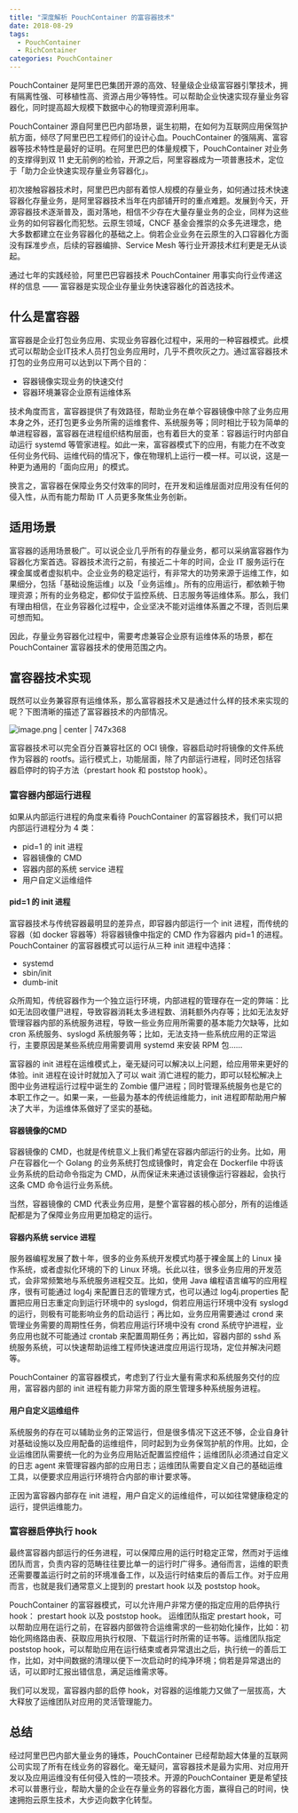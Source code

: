 ```yaml
---
title: "深度解析 PouchContainer 的富容器技术"
date: 2018-08-29
tags: 
  - PouchContainer
  - RichContainer
categories: PouchContainer
---
```


PouchContainer 是阿里巴巴集团开源的高效、轻量级企业级富容器引擎技术，拥有隔离性强、可移植性高、资源占用少等特性。可以帮助企业快速实现存量业务容器化，同时提高超大规模下数据中心的物理资源利用率。

PouchContainer 源自阿里巴巴内部场景，诞生初期，在如何为互联网应用保驾护航方面，倾尽了阿里巴巴工程师们的设计心血。PouchContainer 的强隔离、富容器等技术特性是最好的证明。在阿里巴巴的体量规模下，PouchContainer 对业务的支撑得到双 11 史无前例的检验，开源之后，阿里容器成为一项普惠技术，定位于「助力企业快速实现存量业务容器化」。


初次接触容器技术时，阿里巴巴内部有着惊人规模的存量业务，如何通过技术快速容器化存量业务，是阿里容器技术当年在内部铺开时的重点难题。发展到今天，开源容器技术逐渐普及，面对落地，相信不少存在大量存量业务的企业，同样为这些业务的如何容器化而犯愁。云原生领域，CNCF 基金会推崇的众多先进理念，绝大多数都建立在业务容器化的基础之上。倘若企业业务在云原生的入口容器化方面没有踩准步点，后续的容器编排、Service Mesh 等行业开源技术红利更是无从谈起。

通过七年的实践经验，阿里巴巴容器技术 PouchContainer 用事实向行业传递这样的信息 —— 富容器是实现企业存量业务快速容器化的首选技术。

## 什么是富容器

富容器是企业打包业务应用、实现业务容器化过程中，采用的一种容器模式。此模式可以帮助企业IT技术人员打包业务应用时，几乎不费吹灰之力。通过富容器技术打包的业务应用可以达到以下两个目的：

* 容器镜像实现业务的快速交付
* 容器环境兼容企业原有运维体系

技术角度而言，富容器提供了有效路径，帮助业务在单个容器镜像中除了业务应用本身之外，还打包更多业务所需的运维套件、系统服务等；同时相比于较为简单的单进程容器，富容器在进程组织结构层面，也有着巨大的变革：容器运行时内部自动运行 systemd 等管家进程。如此一来，富容器模式下的应用，有能力在不改变任何业务代码、运维代码的情况下，像在物理机上运行一模一样。可以说，这是一种更为通用的「面向应用」的模式。

换言之，富容器在保障业务交付效率的同时，在开发和运维层面对应用没有任何的侵入性，从而有能力帮助 IT 人员更多聚焦业务创新。

## 适用场景

富容器的适用场景极广。可以说企业几乎所有的存量业务，都可以采纳富容器作为容器化方案首选。容器技术流行之前，有接近二十年的时间，企业 IT 服务运行在裸金属或者虚拟机中。企业业务的稳定运行，有非常大的功劳来源于运维工作，如果细分，包括「基础设施运维」以及「业务运维」。所有的应用运行，都依赖于物理资源；所有的业务稳定，都仰仗于监控系统、日志服务等运维体系。那么，我们有理由相信，在业务容器化过程中，企业坚决不能对运维体系置之不理，否则后果可想而知。

因此，存量业务容器化过程中，需要考虑兼容企业原有运维体系的场景，都在 PouchContainer 富容器技术的使用范围之内。

## 富容器技术实现

既然可以业务兼容原有运维体系，那么富容器技术又是通过什么样的技术来实现的呢？下图清晰的描述了富容器技术的内部情况。


![image.png | center | 747x368](https://cdn.yuque.com/lark/0/2018/png/65333/1526059474453-02e322a1-f33f-4de2-a238-26e0501b3106.png "")


富容器技术可以完全百分百兼容社区的 OCI 镜像，容器启动时将镜像的文件系统作为容器的 rootfs。运行模式上，功能层面，除了内部运行进程，同时还包括容器启停时的钩子方法（prestart hook 和 poststop hook）。

### 富容器内部运行进程

如果从内部运行进程的角度来看待 PouchContainer 的富容器技术，我们可以把内部运行进程分为 4 类：

* pid=1 的 init 进程
* 容器镜像的 CMD
* 容器内部的系统 service 进程
* 用户自定义运维组件

#### pid=1 的 init 进程

富容器技术与传统容器最明显的差异点，即容器内部运行一个 init 进程，而传统的容器（如 docker 容器等）将容器镜像中指定的 CMD 作为容器内 pid=1 的进程。PouchContainer 的富容器模式可以运行从三种 init 进程中选择：

* systemd
* sbin/init
* dumb-init

众所周知，传统容器作为一个独立运行环境，内部进程的管理存在一定的弊端：比如无法回收僵尸进程，导致容器消耗太多进程数、消耗额外内存等；比如无法友好管理容器内部的系统服务进程，导致一些业务应用所需要的基本能力欠缺等，比如 cron 系统服务、syslogd 系统服务等；比如，无法支持一些系统应用的正常运行，主要原因是某些系统应用需要调用 systemd 来安装 RPM 包……

富容器的 init 进程在运维模式上，毫无疑问可以解决以上问题，给应用带来更好的体验。init 进程在设计时就加入了可以 wait 消亡进程的能力，即可以轻松解决上图中业务进程运行过程中诞生的 Zombie 僵尸进程；同时管理系统服务也是它的本职工作之一。如果一来，一些最为基本的传统运维能力，init 进程即帮助用户解决了大半，为运维体系做好了坚实的基础。

#### 容器镜像的CMD

容器镜像的 CMD，也就是传统意义上我们希望在容器内部运行的业务。比如，用户在容器化一个 Golang 的业务系统打包成镜像时，肯定会在 Dockerfile 中将该业务系统的启动命令指定为 CMD，从而保证未来通过该镜像运行容器起，会执行这条 CMD 命令运行业务系统。

当然，容器镜像的 CMD 代表业务应用，是整个富容器的核心部分，所有的运维适配都是为了保障业务应用更加稳定的运行。

#### 容器内系统 service 进程

服务器编程发展了数十年，很多的业务系统开发模式均基于裸金属上的 Linux 操作系统，或者虚拟化环境的下的 Linux 环境。长此以往，很多业务应用的开发范式，会非常频繁地与系统服务进程交互。比如，使用 Java 编程语言编写的应用程序，很有可能通过 log4j 来配置日志的管理方式，也可以通过<span data-type="color" style="color:rgb(0, 0, 0)"> </span>log4j.properties 配置把应用日志重定向到运行环境中的 syslogd，倘若应用运行环境中没有 syslogd 的运行，则极有可能影响业务的启动运行；再比如，业务应用需要通过 crond 来管理业务需要的周期性任务，倘若应用运行环境中没有 crond 系统守护进程，业务应用也就不可能通过 crontab 来配置周期任务；再比如，容器内部的 sshd 系统服务系统，可以快速帮助运维工程师快速进度应用运行现场，定位并解决问题等。

PouchContainer 的富容器模式，考虑到了行业大量有需求和系统服务交付的应用，富容器内部的 init 进程有能力非常方面的原生管理多种系统服务进程。

#### 用户自定义运维组件

系统服务的存在可以辅助业务的正常运行，但是很多情况下这还不够，企业自身针对基础设施以及应用配备的运维组件，同时起到为业务保驾护航的作用。比如，企业运维团队需要统一化的为业务应用贴近配置监控组件；运维团队必须通过自定义的日志 agent 来管理容器内部的应用日志；运维团队需要自定义自己的基础运维工具，以便要求应用运行环境符合内部的审计要求等。

正因为富容器内部存在 init 进程，用户自定义的运维组件，可以如往常健康稳定的运行，提供运维能力。

### 富容器启停执行 hook

最终富容器内部运行的任务进程，可以保障应用的运行时稳定正常，然而对于运维团队而言，负责内容的范畴往往要比单一的运行时广得多。通俗而言，运维的职责还需要覆盖运行时之前的环境准备工作，以及运行时结束后的善后工作。对于应用而言，也就是我们通常意义上提到的 prestart hook 以及  poststop hook。

PouchContainer 的富容器模式，可以允许用户非常方便的指定应用的启停执行 hook： prestart hook 以及 poststop hook。 运维团队指定 prestart hook，可以帮助应用在运行之前，在容器内部做符合运维需求的一些初始化操作，比如：初始化网络路由表、获取应用执行权限、下载运行时所需的证书等。运维团队指定 poststop hook，可以帮助应用在运行结束或者异常退出之后，执行统一的善后工作，比如，对中间数据的清理以便下一次启动时的纯净环境；倘若是异常退出的话，可以即时汇报出错信息，满足运维需求等。

我们可以发现，富容器内部的启停 hook，对容器的运维能力又做了一层拔高，大大释放了运维团队对应用的灵活管理能力。

## 总结

经过阿里巴巴内部大量业务的锤炼，PouchContainer 已经帮助超大体量的互联网公司实现了所有在线业务的容器化。毫无疑问，富容器技术是最为实用、对应用开发以及应用运维没有任何侵入性的一项技术。开源的PouchContainer 更是希望技术可以普惠行业，帮助大量的企业在存量业务的容器化方面，赢得自己的时间，快速拥抱云原生技术，大步迈向数字化转型。


